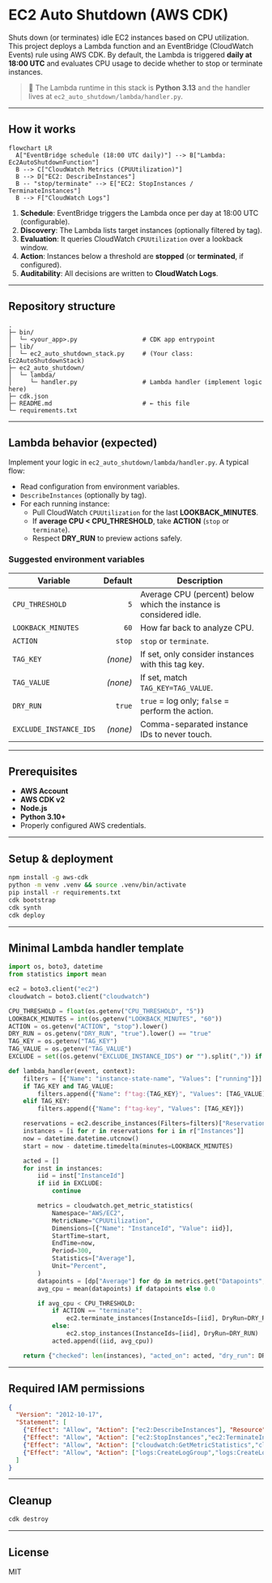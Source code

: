 # EC2 Auto Shutdown (AWS CDK)

Shuts down (or terminates) idle EC2 instances based on CPU utilization.  
This project deploys a Lambda function and an EventBridge (CloudWatch Events) rule using AWS CDK. By default, the Lambda is triggered **daily at 18:00 UTC** and evaluates CPU usage to decide whether to stop or terminate instances.

> 📌 The Lambda runtime in this stack is **Python 3.13** and the handler lives at `ec2_auto_shutdown/lambda/handler.py`.

---

## How it works

```mermaid
flowchart LR
  A["EventBridge schedule (18:00 UTC daily)"] --> B["Lambda: Ec2AutoShutdownFunction"]
  B --> C["CloudWatch Metrics (CPUUtilization)"]
  B --> D["EC2: DescribeInstances"]
  B -- "stop/terminate" --> E["EC2: StopInstances / TerminateInstances"]
  B --> F["CloudWatch Logs"]
```

1. **Schedule**: EventBridge triggers the Lambda once per day at 18:00 UTC (configurable).
2. **Discovery**: The Lambda lists target instances (optionally filtered by tag).
3. **Evaluation**: It queries CloudWatch `CPUUtilization` over a lookback window.
4. **Action**: Instances below a threshold are **stopped** (or **terminated**, if configured).
5. **Auditability**: All decisions are written to **CloudWatch Logs**.

---

## Repository structure

```
.
├─ bin/
│  └─ <your_app>.py                  # CDK app entrypoint
├─ lib/
│  └─ ec2_auto_shutdown_stack.py     # (Your class: Ec2AutoShutdownStack)
├─ ec2_auto_shutdown/
│  └─ lambda/
│     └─ handler.py                  # Lambda handler (implement logic here)
├─ cdk.json
├─ README.md                         # ← this file
└─ requirements.txt
```

---

## Lambda behavior (expected)

Implement your logic in `ec2_auto_shutdown/lambda/handler.py`. A typical flow:

- Read configuration from environment variables.
- `DescribeInstances` (optionally by tag).
- For each running instance:
  - Pull CloudWatch `CPUUtilization` for the last **LOOKBACK_MINUTES**.
  - If **average CPU < CPU_THRESHOLD**, take **ACTION** (`stop` or `terminate`).
  - Respect **DRY_RUN** to preview actions safely.

### Suggested environment variables

| Variable            | Default | Description |
|---|---:|---|
| `CPU_THRESHOLD`     | `5`    | Average CPU (percent) below which the instance is considered idle. |
| `LOOKBACK_MINUTES`  | `60`   | How far back to analyze CPU. |
| `ACTION`            | `stop` | `stop` or `terminate`. |
| `TAG_KEY`           | _(none)_ | If set, only consider instances with this tag key. |
| `TAG_VALUE`         | _(none)_ | If set, match `TAG_KEY=TAG_VALUE`. |
| `DRY_RUN`           | `true` | `true` = log only; `false` = perform the action. |
| `EXCLUDE_INSTANCE_IDS` | _(none)_ | Comma-separated instance IDs to never touch. |

---

## Prerequisites

- **AWS Account**
- **AWS CDK v2**
- **Node.js**
- **Python 3.10+**
- Properly configured AWS credentials.

---

## Setup & deployment

```bash
npm install -g aws-cdk
python -m venv .venv && source .venv/bin/activate
pip install -r requirements.txt
cdk bootstrap
cdk synth
cdk deploy
```

---

## Minimal Lambda handler template

```python
import os, boto3, datetime
from statistics import mean

ec2 = boto3.client("ec2")
cloudwatch = boto3.client("cloudwatch")

CPU_THRESHOLD = float(os.getenv("CPU_THRESHOLD", "5"))
LOOKBACK_MINUTES = int(os.getenv("LOOKBACK_MINUTES", "60"))
ACTION = os.getenv("ACTION", "stop").lower()
DRY_RUN = os.getenv("DRY_RUN", "true").lower() == "true"
TAG_KEY = os.getenv("TAG_KEY")
TAG_VALUE = os.getenv("TAG_VALUE")
EXCLUDE = set((os.getenv("EXCLUDE_INSTANCE_IDS") or "").split(",")) if os.getenv("EXCLUDE_INSTANCE_IDS") else set()

def lambda_handler(event, context):
    filters = [{"Name": "instance-state-name", "Values": ["running"]}]
    if TAG_KEY and TAG_VALUE:
        filters.append({"Name": f"tag:{TAG_KEY}", "Values": [TAG_VALUE]})
    elif TAG_KEY:
        filters.append({"Name": f"tag-key", "Values": [TAG_KEY]})

    reservations = ec2.describe_instances(Filters=filters)["Reservations"]
    instances = [i for r in reservations for i in r["Instances"]]
    now = datetime.datetime.utcnow()
    start = now - datetime.timedelta(minutes=LOOKBACK_MINUTES)

    acted = []
    for inst in instances:
        iid = inst["InstanceId"]
        if iid in EXCLUDE:
            continue

        metrics = cloudwatch.get_metric_statistics(
            Namespace="AWS/EC2",
            MetricName="CPUUtilization",
            Dimensions=[{"Name": "InstanceId", "Value": iid}],
            StartTime=start,
            EndTime=now,
            Period=300,
            Statistics=["Average"],
            Unit="Percent",
        )
        datapoints = [dp["Average"] for dp in metrics.get("Datapoints", [])]
        avg_cpu = mean(datapoints) if datapoints else 0.0

        if avg_cpu < CPU_THRESHOLD:
            if ACTION == "terminate":
                ec2.terminate_instances(InstanceIds=[iid], DryRun=DRY_RUN)
            else:
                ec2.stop_instances(InstanceIds=[iid], DryRun=DRY_RUN)
            acted.append((iid, avg_cpu))

    return {"checked": len(instances), "acted_on": acted, "dry_run": DRY_RUN}
```

---

## Required IAM permissions

```json
{
  "Version": "2012-10-17",
  "Statement": [
    {"Effect": "Allow", "Action": ["ec2:DescribeInstances"], "Resource": "*"},
    {"Effect": "Allow", "Action": ["ec2:StopInstances","ec2:TerminateInstances"], "Resource": "*"},
    {"Effect": "Allow", "Action": ["cloudwatch:GetMetricStatistics","cloudwatch:GetMetricData"], "Resource": "*"},
    {"Effect": "Allow", "Action": ["logs:CreateLogGroup","logs:CreateLogStream","logs:PutLogEvents"], "Resource": "*"}
  ]
}
```

---

## Cleanup

```bash
cdk destroy
```

---

## License

MIT
